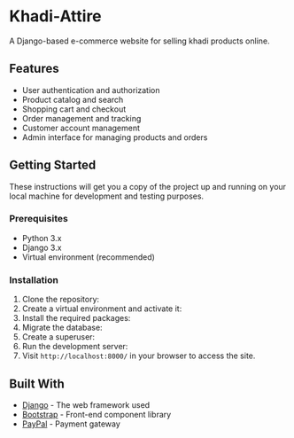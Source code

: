 # Khadi-Attire

A Django-based e-commerce website for selling khadi products online.

## Features

- User authentication and authorization
- Product catalog and search
- Shopping cart and checkout
- Order management and tracking
- Customer account management
- Admin interface for managing products and orders


## Getting Started

These instructions will get you a copy of the project up and running on your local machine for development and testing purposes.


### Prerequisites

- Python 3.x
- Django 3.x
- Virtual environment (recommended)


### Installation

1. Clone the repository:
2. Create a virtual environment and activate it:
3. Install the required packages:
4. Migrate the database:
5. Create a superuser:
6. Run the development server:
7. Visit `http://localhost:8000/` in your browser to access the site.

## Built With

- [Django](https://www.djangoproject.com/) - The web framework used
- [Bootstrap](https://getbootstrap.com/) - Front-end component library
- [PayPal](https://paypal.com/) - Payment gateway

